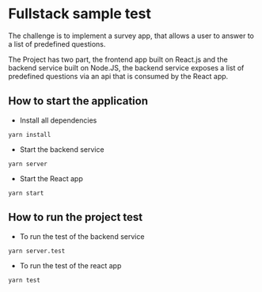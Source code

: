 # Fullstack sample test

The challenge is to implement a survey app, that allows a user to answer to a list of predefined
questions.

The Project has two part, the frontend app built on React.js and the backend service built on Node.JS, the backend service exposes a list of predefined questions via an api that is consumed by the React app.

## How to start the application

- Install all dependencies

```
yarn install
```

- Start the backend service

```
yarn server
```

- Start the React app

```
yarn start
```

## How to run the project test

- To run the test of the backend service

```
yarn server.test
```

- To run the test of the react app

```
yarn test
```
